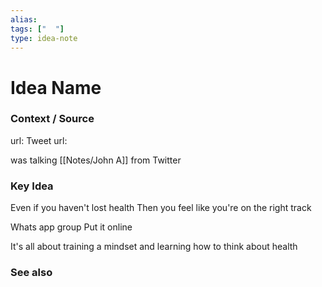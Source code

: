 ```yaml
---
alias: 
tags: ["  "]
type: idea-note
---
```

# Idea Name

### Context / Source
url: 
Tweet url: 

was talking [[Notes/John A]] from Twitter

### Key Idea

Even if you haven't lost health
Then you feel like you're on the right track

Whats app group
Put it online

It's all about training a mindset 
and learning how to think about health



### See also

